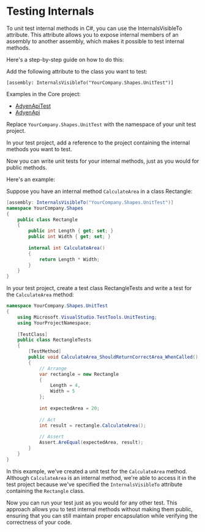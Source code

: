# Testing Internals
To unit test internal methods in C#, you can use the InternalsVisibleTo attribute. This attribute allows you to expose internal members of an assembly to another assembly, which makes it possible to test internal methods.

Here's a step-by-step guide on how to do this:

Add the following attribute to the class you want to test:
```
[assembly: InternalsVisibleTo("YourCompany.Shapes.UnitTest")]
```
Examples in the Core project:
- [AdyenApiTest](https://bitbucket.org/globaleteam/core/src/develop/Testing/Old/UnitTestProject1/ExternalAPIs/Payments/Gateways/AdyenApiTest.cs)
- [AdyenApi](https://bitbucket.org/globaleteam/core/src/develop/GlobalE.ExternalAPIs.Secured/Payments/Gateways/AdyenAPI.cs)

Replace `YourCompany.Shapes.UnitTest` with the namespace of your unit test project.

In your test project, add a reference to the project containing the internal methods you want to test.

Now you can write unit tests for your internal methods, just as you would for public methods.

Here's an example:

Suppose you have an internal method `CalculateArea` in a class Rectangle:
```csharp
[assembly: InternalsVisibleTo("YourCompany.Shapes.UnitTest")]
namespace YourCompany.Shapes
{
    public class Rectangle
    {
        public int Length { get; set; }
        public int Width { get; set; }
    
        internal int CalculateArea()
        {
            return Length * Width;
        }
    }
}
```

In your test project, create a test class RectangleTests and write a test for the `CalculateArea` method:
```csharp
namespace YourCompany.Shapes.UnitTest
{
    using Microsoft.VisualStudio.TestTools.UnitTesting;
    using YourProjectNamespace;
    
    [TestClass]
    public class RectangleTests
    {
        [TestMethod]
        public void CalculateArea_ShouldReturnCorrectArea_WhenCalled()
        {
            // Arrange
            var rectangle = new Rectangle
            {
                Length = 4,
                Width = 5
            };
    
            int expectedArea = 20;
    
            // Act
            int result = rectangle.CalculateArea();
    
            // Assert
            Assert.AreEqual(expectedArea, result);
        }
    }
}
```

In this example, we've created a unit test for the `CalculateArea` method. Although `CalculateArea` is an internal method, we're able to access it in the test project because we've specified the `InternalsVisibleTo` attribute containing the `Rectangle` class.

Now you can run your test just as you would for any other test. This approach allows you to test internal methods without making them public, ensuring that you can still maintain proper encapsulation while verifying the correctness of your code.